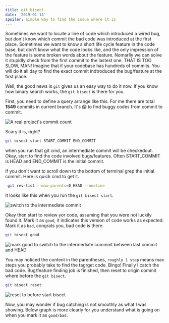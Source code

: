 ```yaml
---
title: git bisect
date: '2019-01-14'
spoiler: Simple way to find the issue where it is
---
```


Sometimes we want to locate a line of code which introduced a wired bug, but don't know which commit the bad code was introduced at the first place. Sometimes we want to know a short life cycle feature in the code base, but don't know what the code looks like, and the only impression of the feature is some broken words about the feature. Nomarlly we can solve it stupidly check from the first commit to the lastest one. THAT IS TOO SLOW, MAN! Imagine that if your codebase has hundreds of commits. You will do it all day to find the exact commit indtroduced the bug/feature at the first place.

Well, the good news is `git` gives us an easy way to do it now. If you know how binary search works, the `git bisect` is there for you.

First, you need to define a query arrange like this. For me there are total **1549** commits in current branch. It's 😱 to find buggy codes from commit to commit.

![A real project's commit count](https://img.xiongc.com/jszealer/v83di.png)

Scary it is, right?

```bash
git bisect start START_COMMIT END_COMMIT
```

when you run that git cmd, an intermediate commit will be checkedout. Okay, start to find the code involved bugs/features. Often START_COMMIT is HEAD and END_COMMIT is the initial commit.

If you don't want to scroll down to the bottom of terminal grep the initial commit. Here is quick cmd to get it.

```bash
 git rev-list --max-parents=0 HEAD --oneline
```

It looks like this when you run the `git bisect start`.

![switch to the intermediate commit](https://img.xiongc.com/jszealer/5w6qv.png)

Okay then start to review yor code, assuming that you were not luckily found it. Mark it as `good`, it indicates this version of code works as expected. Mark it as `bad`, congrats you, bad code is there.

```bash
git bisect good
```

![mark good to switch to the intermediate commnit between last commit and HEAD](https://img.xiongc.com/jszealer/0hlo0.png)

You may noticed the content in the parentheses, `roughly 1 step` means max steps you probably take to find the tagrget code. Bingo! Finally I catch the bad code. Bug/feature finding job is finished, then reset to origin commit where before the `git bisect`.

```bash
git bisect reset
```

![reset to before start bisect](https://img.xiongc.com/jszealer/ksgcd.png)

Now, you may wonder if bug catching is not smoothly as what I was showing.  Below graph is more clearly for you understand what is going on when you mark it as `good/bad`.

